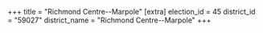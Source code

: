 +++
title = "Richmond Centre--Marpole"
[extra]
election_id = 45
district_id = "59027"
district_name = "Richmond Centre--Marpole"
+++
